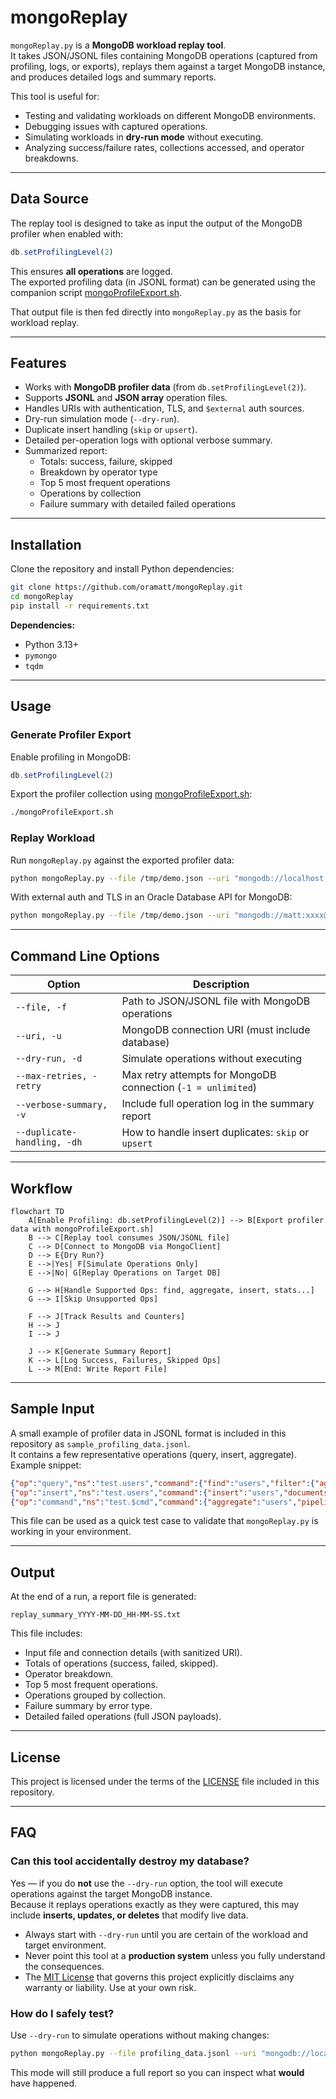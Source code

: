 # mongoReplay

`mongoReplay.py` is a **MongoDB workload replay tool**.  
It takes JSON/JSONL files containing MongoDB operations (captured from profiling, logs, or exports), replays them against a target MongoDB instance, and produces detailed logs and summary reports.

This tool is useful for:
- Testing and validating workloads on different MongoDB environments.
- Debugging issues with captured operations.
- Simulating workloads in **dry-run mode** without executing.
- Analyzing success/failure rates, collections accessed, and operator breakdowns.

---

## Data Source

The replay tool is designed to take as input the output of the MongoDB profiler when enabled with:

```javascript
db.setProfilingLevel(2)
```

This ensures **all operations** are logged.  
The exported profiling data (in JSONL format) can be generated using the companion script [mongoProfileExport.sh](https://github.com/oramatt/mongotools/blob/main/mongoProfileExport.sh).  

That output file is then fed directly into `mongoReplay.py` as the basis for workload replay.

---

## Features

- Works with **MongoDB profiler data** (from `db.setProfilingLevel(2)`).
- Supports **JSONL** and **JSON array** operation files.
- Handles URIs with authentication, TLS, and `$external` auth sources.
- Dry-run simulation mode (`--dry-run`).
- Duplicate insert handling (`skip` or `upsert`).
- Detailed per-operation logs with optional verbose summary.
- Summarized report:
  - Totals: success, failure, skipped
  - Breakdown by operator type
  - Top 5 most frequent operations
  - Operations by collection
  - Failure summary with detailed failed operations

---

## Installation

Clone the repository and install Python dependencies:

```bash
git clone https://github.com/oramatt/mongoReplay.git
cd mongoReplay
pip install -r requirements.txt
```

**Dependencies:**
- Python 3.13+
- `pymongo`
- `tqdm`

---

## Usage

### Generate Profiler Export

Enable profiling in MongoDB:

```javascript
db.setProfilingLevel(2)
```

Export the profiler collection using [mongoProfileExport.sh](https://github.com/oramatt/mongotools/blob/main/mongoProfileExport.sh):

```bash
./mongoProfileExport.sh 
```

### Replay Workload

Run `mongoReplay.py` against the exported profiler data:

```bash
python mongoReplay.py --file /tmp/demo.json --uri "mongodb://localhost:23456/test?retryWrites=false" --dry-run   --verbose-summary
```

With external auth and TLS in an Oracle Database API for MongoDB:

```bash
python mongoReplay.py --file /tmp/demo.json --uri "mongodb://matt:xxxx@127.0.0.1:27017/matt?authMechanism=PLAIN&authSource=$external&retryWrites=false&loadBalanced=true&tls=true&tlsAllowInvalidCertificates=true"
```

---

## Command Line Options

| Option | Description |
|--------|-------------|
| `--file, -f` | Path to JSON/JSONL file with MongoDB operations |
| `--uri, -u` | MongoDB connection URI (must include database) |
| `--dry-run, -d` | Simulate operations without executing |
| `--max-retries, -retry` | Max retry attempts for MongoDB connection (`-1 = unlimited`) |
| `--verbose-summary, -v` | Include full operation log in the summary report |
| `--duplicate-handling, -dh` | How to handle insert duplicates: `skip` or `upsert` |

---

## Workflow

```mermaid
flowchart TD
    A[Enable Profiling: db.setProfilingLevel(2)] --> B[Export profiler data with mongoProfileExport.sh]
    B --> C[Replay tool consumes JSON/JSONL file]
    C --> D[Connect to MongoDB via MongoClient]
    D --> E{Dry Run?}
    E -->|Yes| F[Simulate Operations Only]
    E -->|No| G[Replay Operations on Target DB]

    G --> H[Handle Supported Ops: find, aggregate, insert, stats...]
    G --> I[Skip Unsupported Ops]

    F --> J[Track Results and Counters]
    H --> J
    I --> J

    J --> K[Generate Summary Report]
    K --> L[Log Success, Failures, Skipped Ops]
    L --> M[End: Write Report File]
```

---

## Sample Input

A small example of profiler data in JSONL format is included in this repository as `sample_profiling_data.jsonl`.  
It contains a few representative operations (query, insert, aggregate). Example snippet:

```json
{"op":"query","ns":"test.users","command":{"find":"users","filter":{"age":{"$gt":30}}},"keysExamined":5,"docsExamined":10,"millis":2,"planSummary":"IXSCAN { age: 1 }","ts":"2025-09-26T12:00:00Z"}
{"op":"insert","ns":"test.users","command":{"insert":"users","documents":[{"_id":1,"name":"Alice","age":25}]},"keysInserted":1,"millis":1,"ts":"2025-09-26T12:01:00Z"}
{"op":"command","ns":"test.$cmd","command":{"aggregate":"users","pipeline":[{"$match":{"age":{"$gte":18}}},{"$group":{"_id":"$status","count":{"$sum":1}}}]},"docsExamined":20,"millis":5,"ts":"2025-09-26T12:02:00Z"}
```

This file can be used as a quick test case to validate that `mongoReplay.py` is working in your environment.

---

## Output

At the end of a run, a report file is generated:

```
replay_summary_YYYY-MM-DD_HH-MM-SS.txt
```

This file includes:
- Input file and connection details (with sanitized URI).
- Totals of operations (success, failed, skipped).
- Operator breakdown.
- Top 5 most frequent operations.
- Operations grouped by collection.
- Failure summary by error type.
- Detailed failed operations (full JSON payloads).

---

## License

This project is licensed under the terms of the [LICENSE](LICENSE) file included in this repository.

---

## FAQ

### Can this tool accidentally destroy my database?

Yes — if you do **not** use the `--dry-run` option, the tool will execute operations against the target MongoDB instance.  
Because it replays operations exactly as they were captured, this may include **inserts, updates, or deletes** that modify live data.

- Always start with `--dry-run` until you are certain of the workload and target environment.  
- Never point this tool at a **production system** unless you fully understand the consequences.  
- The [MIT License](LICENSE) that governs this project explicitly disclaims any warranty or liability. Use at your own risk.

### How do I safely test?

Use `--dry-run` to simulate operations without making changes:

```bash
python mongoReplay.py --file profiling_data.jsonl --uri "mongodb://localhost:23456/test" --dry-run
```

This mode will still produce a full report so you can inspect what **would** have happened.
